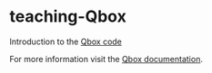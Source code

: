 # teaching-Qbox
Introduction to the [Qbox code](http://qboxcode.org)

For more information visit the [Qbox documentation](http://qboxcode.org/doc/html/index.html).
